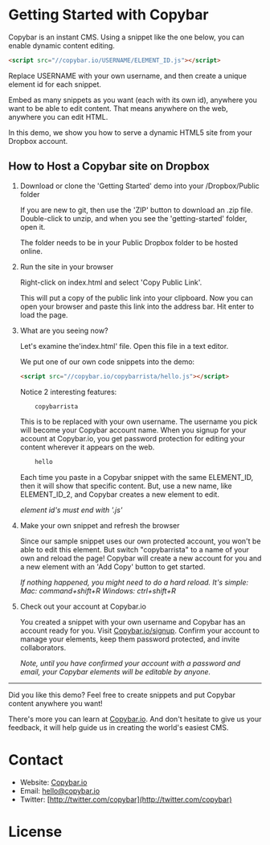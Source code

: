 Getting Started with Copybar
============================

Copybar is an instant CMS.  Using a snippet like the one below, you can enable dynamic content editing.  

```html
<script src="//copybar.io/USERNAME/ELEMENT_ID.js"></script>
```

Replace USERNAME with your own username, and then create a unique element id for each snippet.

Embed as many snippets as you want (each with its own id), anywhere you want to be able to edit content. That means anywhere on the web, anywhere you can edit HTML.

In this demo, we show you how to serve a dynamic HTML5 site from your Dropbox account.

How to Host a Copybar site on Dropbox
-------------------------------------

1. Download or clone the 'Getting Started' demo into your /Dropbox/Public folder
	
	If you are new to git, then use the 'ZIP' button to download an .zip file.  Double-click to unzip, and when you see the 'getting-started' folder, open it.

	The folder needs to be in your Public Dropbox folder to be hosted online.

3. Run the site in your browser

	Right-click on index.html and select 'Copy Public Link'.  
	
	This will put a copy of the public link into your clipboard.  Now you can open your browser and paste this link into the address bar.  Hit enter to load the page.

5. What are you seeing now?

	Let's examine the'index.html' file.  Open this file in a text editor.

	We put one of our own code snippets into the demo:

	```html
	<script src="//copybar.io/copybarrista/hello.js"></script>
	```

	Notice 2 interesting features:

	```html
		copybarrista
	```
	This is to be replaced with your own username.  The username you pick will become your Copybar account name.  When you signup for your account at Copybar.io, you get password protection for editing your content wherever it appears on the web.

	```html
		hello	
	```

	Each time you paste in a Copybar snippet with the same ELEMENT_ID, then it will show that specific content.  But, use a new name, like ELEMENT_ID_2, and Copybar creates a new element to edit.  

	*element id's must end with '.js'*

6. Make your own snippet and refresh the browser

	Since our sample snippet uses our own protected account, you won't be able to edit this element.  But switch "copybarrista" to a name of your own and reload the page! Copybar will create a new account for you and a new element with an 'Add Copy' button to get started.

	*If nothing happened, you might need to do a hard reload.  It's simple:
	Mac: command+shift+R
	Windows: ctrl+shift+R*
	
7. Check out your account at Copybar.io
	
	You created a snippet with your own username and Copybar has an account ready for you.  Visit [Copybar.io/signup](https://copybar.io/signup).  Confirm your account to manage your elements, keep them password protected, and invite collaborators.

	*Note, until you have confirmed your account with a password and email, your Copybar elements will be editable by anyone.*  

---

Did you like this demo?  Feel free to create snippets and put Copybar content anywhere you want!

There's more you can learn at [Copybar.io](http://copybar.io).    And don't hesitate to give us your feedback, it will help guide us in creating the world's easiest CMS.

Contact
=======
* Website: [Copybar.io](http://copybar.io)
* Email: [hello@copybar.io](mailto:hello@copybar.io)
* Twitter: [http://twitter.com/copybar](http://twitter.com/copybar)

License
=======





